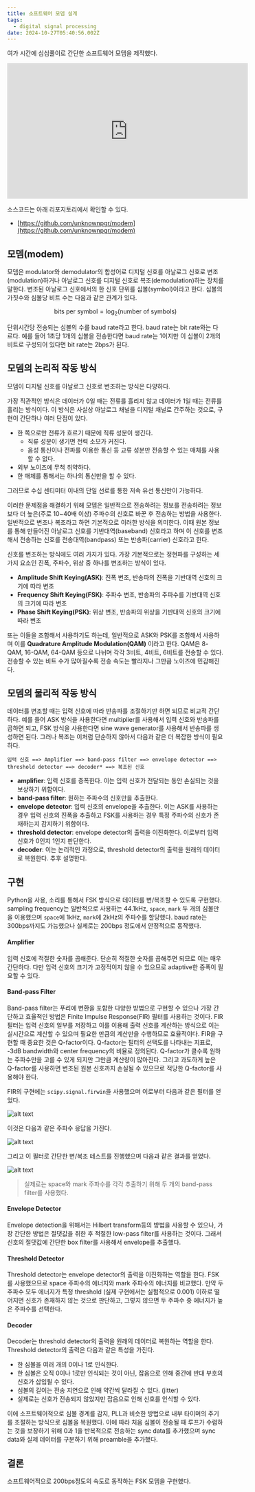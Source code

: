 ```yaml
---
title: 소프트웨어 모뎀 설계
tags:
  - digital signal processing
date: 2024-10-27T05:40:56.002Z
---
```


여가 시간에 심심풀이로 간단한 소프트웨어 모뎀을 제작했다.

<iframe width="560" height="315" src="https://www.youtube.com/embed/bQWD0ICCkIU?si=cqFzk62onM39hW6E" title="YouTube video player" frameborder="0" allow="accelerometer; autoplay; clipboard-write; encrypted-media; gyroscope; picture-in-picture; web-share" referrerpolicy="strict-origin-when-cross-origin" allowfullscreen></iframe>

소스코드는 아래 리포지토리에서 확인할 수 있다.

- [https://github.com/unknownpgr/modem](https://github.com/unknownpgr/modem)

## 모뎀(modem)

모뎀은 modulator와 demodulator의 합성어로 디지털 신호를 아날로그 신호로 변조(modulation)하거나 아날로그 신호를 디지털 신호로 복조(demodulation)하는 장치를 말한다. 변조된 아날로그 신호에서의 한 신호 단위를 심볼(symbol)이라고 한다. 심볼의 가짓수와 심볼당 비트 수는 다음과 같은 관계가 있다.

$$
\text{bits per symbol} = \log_2(\text{number of symbols})
$$

단위시간당 전송되는 심볼의 수를 baud rate라고 한다. baud rate는 bit rate와는 다르다. 예를 들어 1초당 1개의 심볼을 전송한다면 baud rate는 1이지만 이 심볼이 2개의 비트로 구성되어 있다면 bit rate는 2bps가 된다.

## 모뎀의 논리적 작동 방식

모뎀이 디지털 신호를 아날로그 신호로 변조하는 방식은 다양하다.

가장 직관적인 방식은 데이터가 0일 때는 전류를 흘리지 않고 데이터가 1일 때는 전류를 흘리는 방식이다. 이 방식은 사실상 아날로그 채널을 디지털 채널로 간주하는 것으로, 구현이 간단하나 여러 단점이 있다.

- 한 쪽으로만 전류가 흐르기 때문에 직류 성분이 생긴다.
  - 직류 성분이 생기면 전력 소모가 커진다.
  - 음성 통신이나 전파를 이용한 통신 등 교류 성분만 전송할 수 있는 매체를 사용할 수 없다.
- 외부 노이즈에 무척 취약하다.
- 한 매체를 통해서는 하나의 통신만을 할 수 있다.

그러므로 수십 센티미터 이내의 단일 선로를 통한 저속 유선 통신만이 가능하다.

이러한 문제점을 해결하기 위해 모뎀은 일반적으로 전송하려는 정보를 전송하려는 정보보다 더 높은(주로 10~40배 이상) 주파수의 신호로 바꾼 후 전송하는 방법을 사용한다. 일반적으로 변조나 복조라고 하면 기본적으로 이러한 방식을 의미한다.
이때 원본 정보를 통해 만들어진 아날로그 신호를 기반대역(baseband) 신호라고 하며 이 신호를 변조해서 전송하는 신호를 전송대역(bandpass) 또는 반송파(carrier) 신호라고 한다.

신호를 변조하는 방식에도 여러 가지가 있다. 가장 기본적으로는 정현파를 구성하는 세 가지 요소인 진폭, 주파수, 위상 중 하나를 변조하는 방식이 있다.

- **Amplitude Shift Keying(ASK)**: 진폭 변조, 반송파의 진폭을 기반대역 신호의 크기에 따라 변조
- **Frequency Shift Keying(FSK)**: 주파수 변조, 반송파의 주파수를 기반대역 신호의 크기에 따라 변조
- **Phase Shift Keying(PSK)**: 위상 변조, 반송파의 위상을 기반대역 신호의 크기에 따라 변조

또는 이들을 조합해서 사용하기도 하는데, 일반적으로 ASK와 PSK를 조함해서 사용하며 이를 **Quadrature Amplitude Modulation(QAM)** 이라고 한다. QAM은 8-QAM, 16-QAM, 64-QAM 등으로 나뉘며 각각 3비트, 4비트, 6비트를 전송할 수 있다. 전송할 수 있는 비트 수가 많아질수록 전송 속도는 빨라지나 그만큼 노이즈에 민감해진다.

## 모뎀의 물리적 작동 방식

데이터를 변조할 때는 입력 신호에 따라 반송파를 조절하기만 하면 되므로 비교적 간단하다. 예를 들어 ASK 방식을 사용한다면 multiplier를 사용해서 입력 신호와 반송파를 곱하면 되고, FSK 방식을 사용한다면 sine wave generator를 사용해서 반송파를 생성하면 된다.
그러나 복조는 이처럼 단순하지 않아서 다음과 같은 더 복잡한 방식이 필요하다.

```text
입력 신호 ==> Amplifier ==> band-pass filter ==> envelope detector ==> threshold detector ==> decoder* ==> 복조된 신호
```

- **amplifier**: 입력 신호를 증폭한다. 이는 입력 신호가 전달되는 동안 손실되는 것을 보상하기 위함이다.
- **band-pass filter**: 원하는 주파수의 신호만을 추출한다.
- **envelope detector**: 입력 신호의 envelope을 추출한다. 이는 ASK를 사용하는 경우 입력 신호의 진폭을 추출하고 FSK를 사용하는 경우 특정 주파수의 신호가 존재하는지 감지하기 위함이다.
- **threshold detector**: envelope detector의 출력을 이진화한다. 이로부터 입력 신호가 0인지 1인지 판단한다.
- **decoder**: 이는 논리적인 과정으로, threshold detector의 출력을 원래의 데이터로 복원한다. 추후 설명한다.

## 구현

Python을 사용, 소리를 통해서 FSK 방식으로 데이터를 변/복조할 수 있도록 구현했다. sampling frequency는 일반적으로 사용하는 44.1kHz, `space`, `mark` 두 개의 심볼만을 이용했으며 `space`에 1kHz, `mark`에 2kHz의 주파수를 할당했다. baud rate는 300bps까지도 가능했으나 실제로는 200bps 정도에서 안정적으로 동작했다.

#### Amplifier

입력 신호에 적절한 숫자를 곱해준다. 단순히 적절한 숫자를 곱해주면 되므로 이는 매우 간단하다. 다만 입력 신호의 크기가 고정적이지 않을 수 있으므로 adaptive한 증폭이 필요할 수 있다.

#### Band-pass Filter

Band-pass filter는 푸리에 변환을 포함한 다양한 방법으로 구현할 수 있으나 가장 간단하고 효율적인 방법은 Finite Impulse Response(FIR) 필터를 사용하는 것이다. FIR 필터는 입력 신호의 일부를 저장하고 이를 이용해 출력 신호를 계산하는 방식으로 이는 실시간으로 계산할 수 있으며 필요한 만큼의 계산만을 수행하므로 효율적이다. FIR을 구현할 때 중요한 것은 Q-factor이다. Q-factor는 필터의 선택도를 나타내는 지표로, -3dB bandwidth와 center frequency의 비율로 정의된다. Q-factor가 클수록 원하는 주파수만을 고를 수 있게 되지만 그만큼 계산량이 많아진다. 그리고 과도하게 높은 Q-factor를 사용하면 변조된 원본 신호까지 손실될 수 있으므로 적당한 Q-factor를 사용해야 한다.

FIR의 구현에는 `scipy.signal.firwin`을 사용했으며 이로부터 다음과 같은 필터를 얻었다.

![alt text](image.png)

이것은 다음과 같은 주파수 응답을 가진다.

![alt text](image-1.png)

그리고 이 필터로 간단한 변/복조 테스트를 진행했으며 다음과 같은 결과를 얻었다.

![alt text](image-2.png)

> 실제로는 space와 mark 주파수를 각각 추출하기 위해 두 개의 band-pass filter를 사용했다.

#### Envelope Detector

Envelope detection을 위해서는 Hilbert transform등의 방법을 사용할 수 있으나, 가장 간단한 방법은 절댓값을 취한 후 적절한 low-pass filter를 사용하는 것이다. 그래서 신호의 절댓값에 간단한 box filter를 사용해서 envelope를 추출했다.

#### Threshold Detector

Threshold detector는 envelope detector의 출력을 이진화하는 역할을 한다. FSK를 사용했으므로 space 주파수의 에너지와 mark 주파수의 에너지를 비교했다.
만약 두 주파수 모두 에너지가 특정 threshold (실제 구현에서는 실험적으로 0.001) 이하로 떨어지면 신호가 존재하지 않는 것으로 판단하고, 그렇지 않으면 두 주파수 중 에너지가 높은 주파수를 선택한다.

#### Decoder

Decoder는 threshold detector의 출력을 원래의 데이터로 복원하는 역할을 한다. Threshold detector의 출력은 다음과 같은 특성을 가진다.

- 한 심볼을 여러 개의 0이나 1로 인식한다.
- 한 심볼은 오직 0이나 1로만 인식되는 것이 아닌, 잡음으로 인해 중간에 반대 부호의 신호가 삽입될 수 있다.
- 심볼의 길이는 전송 지연으로 인해 약간씩 달라질 수 있다. (jitter)
- 실제로는 신호가 전송되지 않았지만 잡음으로 인해 신호를 인식할 수 있다.

이에 소프트웨어적으로 심볼 경계를 감지, PLL과 비슷한 방법으로 내부 타이머의 주기를 조절하는 방식으로 심볼을 복원했다. 이에 따라 처음 심볼이 전송될 때 루프가 수렴하는 것을 보장하기 위해 0과 1을 반복적으로 전송하는 sync data를 추가했으며 sync data와 실제 데이터를 구분하기 위해 preamble을 추가했다.

## 결론

소프트웨어적으로 200bps정도의 속도로 동작하는 FSK 모뎀을 구현했다.
